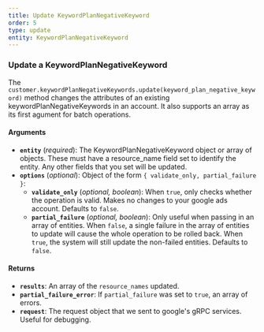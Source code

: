 ```yaml
---
title: Update KeywordPlanNegativeKeyword
order: 5
type: update
entity: KeywordPlanNegativeKeyword
---
```


### Update a KeywordPlanNegativeKeyword

The `customer.keywordPlanNegativeKeywords.update(keyword_plan_negative_keyword)` method changes the attributes of an existing keywordPlanNegativeKeywords in an account. It also supports an array as its first agument for batch operations.

#### Arguments

- **`entity`** (_required_): The KeywordPlanNegativeKeyword object or array of objects. These must have a resource_name field set to identify the entity. Any other fields that you set will be updated.
- **`options`** (_optional_): Object of the form `{ validate_only, partial_failure }`:
  - **`validate_only`** (_optional, boolean_): When `true`, only checks whether the operation is valid. Makes no changes to your google ads account. Defaults to `false`.
  - **`partial_failure`** (_optional, boolean_): Only useful when passing in an array of entities. When `false`, a single failure in the array of entities to update will cause the whole operation to be rolled back. When `true`, the system will still update the non-failed entities. Defaults to `false`.

#### Returns

- **`results`**: An array of the `resource_names` updated.
- **`partial_failure_error`**: If `partial_failure` was set to `true`, an array of errors.
- **`request`**: The request object that we sent to google's gRPC services. Useful for debugging.
